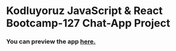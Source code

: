 # Kodluyoruz JavaScript & React Bootcamp-127 Chat-App Project

### You can preview the app [here.](https://peaceful-poitras-c569a5.netlify.app/#/chat)
